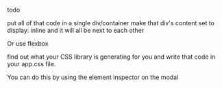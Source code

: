 todo

put all of that code in a single div/container
make that div's content set to display: inline
and it will all be next to each other

Or use flexbox


find out what your CSS library is generating for you
and write that code in your app.css file.

You can do this by using the element inspector on the modal